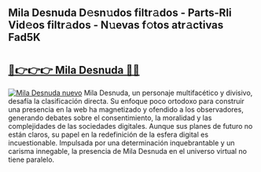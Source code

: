 ## Mila Desnuda D𝚎sn𝚞dos filtr𝚊dos - Parts-RIi Vid𝚎os filtr𝚊dos - N𝚞evas f𝚘tos atr𝚊ctivas Fad5K

# <h2><a href="http://mb0ue4.tromn.icu/?c=Mila+Desnuda">🔗👉👉👉 Mila Desnuda 🔗🔗</a></h2>

[![Mila Desnuda nuevo](https://i.imgur.com/pEAQMta.gif)](http://mb0ue4.tromn.icu/?c=Mila+Desnuda)
Mila Desnuda, un personaje multifacético y divisivo, desafía la clasificación directa. Su enfoque poco ortodoxo para construir una presencia en la web ha magnetizado y ofendido a los observadores, generando debates sobre el consentimiento, la moralidad y las complejidades de las sociedades digitales. Aunque sus planes de futuro no están claros, su papel en la redefinición de la esfera digital es incuestionable. Impulsada por una determinación inquebrantable y un carisma innegable, la presencia de Mila Desnuda en el universo virtual no tiene paralelo.
